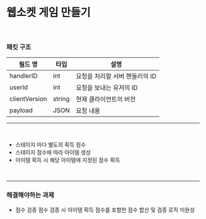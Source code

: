 # 웹소켓 게임 만들기
<br>

### 패킷 구조

| 필드 명 | 타입 | 설명 |
|---|---|---|
| handlerID | int | 요청을 처리할 서버 핸들러의 ID |
| userId | int | 요청을 보내는 유저의 ID
| clientVersion | string | 현재 클라이언트의 버전 |
| payload | JSON | 요청 내용  |


---
<br>

+ 스테이지 마다 별도의 획득 점수
+ 스테이지 점수에 따라 아이템 생성
+ 아이템 획득 시 해당 아이템에 지정된 점수 획득

<br>

---

### 해결해야하는 과제
* 점수 검증 
점수 검증 시 아이템 획득 점수를 포함한 점수 합산 및 검증 로직 미완성<br>